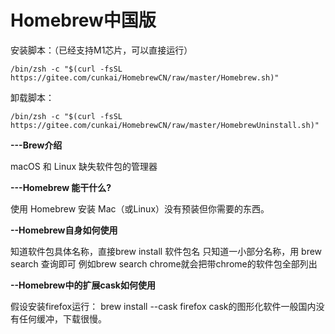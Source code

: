 # Homebrew中国版

安装脚本：（已经支持M1芯片，可以直接运行）


```
/bin/zsh -c "$(curl -fsSL https://gitee.com/cunkai/HomebrewCN/raw/master/Homebrew.sh)"

```



卸载脚本：


```
/bin/zsh -c "$(curl -fsSL https://gitee.com/cunkai/HomebrewCN/raw/master/HomebrewUninstall.sh)"

```



 **---Brew介绍** 

macOS 和 Linux 缺失软件包的管理器

 **---Homebrew 能干什么?** 

使用 Homebrew 安装 Mac（或Linux）没有预装但你需要的东西。

 **--Homebrew自身如何使用** 

知道软件包具体名称，直接brew install 软件包名
只知道一小部分名称，用 brew search 查询即可
例如brew search chrome就会把带chrome的软件包全部列出

 **--Homebrew中的扩展cask如何使用** 

假设安装firefox运行： brew install --cask firefox
cask的图形化软件一般国内没有任何缓冲，下载很慢。



